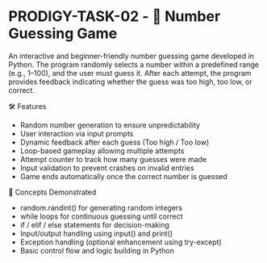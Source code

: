 # PRODIGY-TASK-02 - 🔢 Number Guessing Game

An interactive and beginner-friendly number guessing game developed in Python. The program randomly selects a number within a predefined range (e.g., 1–100), and the user must guess it. After each attempt, the program provides feedback indicating whether the guess was too high, too low, or correct.

🛠️ Features

 - Random number generation to ensure unpredictability
 - User interaction via input prompts
 - Dynamic feedback after each guess (Too high / Too low)
 - Loop-based gameplay allowing multiple attempts
 - Attempt counter to track how many guesses were made
 - Input validation to prevent crashes on invalid entries
 - Game ends automatically once the correct number is guessed

🧠 Concepts Demonstrated

 - random.randint() for generating random integers
 -  while loops for continuous guessing until correct
 -  if / elif / else statements for decision-making
 -  Input/output handling using input() and print()
 -  Exception handling (optional enhancement using try-except)
 -  Basic control flow and logic building in Python
